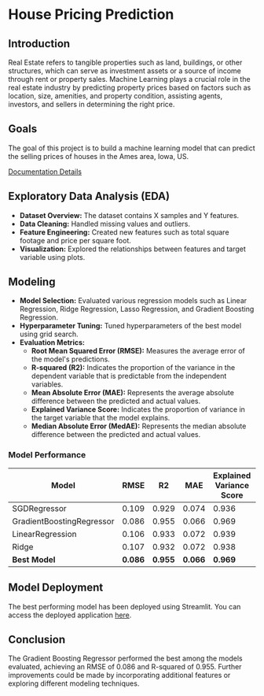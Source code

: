 # House Pricing Prediction

## Introduction
Real Estate refers to tangible properties such as land, buildings, or other structures, which can serve as investment assets or a source of income through rent or property sales. Machine Learning plays a crucial role in the real estate industry by predicting property prices based on factors such as location, size, amenities, and property condition, assisting agents, investors, and sellers in determining the right price.

## Goals
The goal of this project is to build a machine learning model that can predict the selling prices of houses in the Ames area, Iowa, US.

[Documentation Details](https://github.com/Theofilusarifin/House-Pricing-Prediction/blob/main/documentation.pdf)

## Exploratory Data Analysis (EDA)
- **Dataset Overview:** The dataset contains X samples and Y features.
- **Data Cleaning:** Handled missing values and outliers.
- **Feature Engineering:** Created new features such as total square footage and price per square foot.
- **Visualization:** Explored the relationships between features and target variable using plots.

## Modeling
- **Model Selection:** Evaluated various regression models such as Linear Regression, Ridge Regression, Lasso Regression, and Gradient Boosting Regression.
- **Hyperparameter Tuning:** Tuned hyperparameters of the best model using grid search.
- **Evaluation Metrics:**
    - **Root Mean Squared Error (RMSE):** Measures the average error of the model's predictions.
    - **R-squared (R2):** Indicates the proportion of the variance in the dependent variable that is predictable from the independent variables.
    - **Mean Absolute Error (MAE):** Represents the average absolute difference between the predicted and actual values.
    - **Explained Variance Score:** Indicates the proportion of variance in the target variable that the model explains.
    - **Median Absolute Error (MedAE):** Represents the median absolute difference between the predicted and actual values.

### Model Performance
| Model                      | RMSE  | R2    | MAE   | Explained Variance Score | MedAE |
|----------------------------|-------|-------|-------|--------------------------|-------|
| SGDRegressor               | 0.109 | 0.929 | 0.074 | 0.936                    | 0.050 |
| GradientBoostingRegressor | 0.086 | 0.955 | 0.066 | 0.969                    | 0.052 |
| LinearRegression           | 0.106 | 0.933 | 0.072 | 0.939                    | 0.053 |
| Ridge                      | 0.107 | 0.932 | 0.072 | 0.938                    | 0.052 |
| **Best Model**             | **0.086** | **0.955** | **0.066** | **0.969** | **0.052** |

## Model Deployment
The best performing model has been deployed using Streamlit. You can access the deployed application [here](https://housing-price-prediction-alan-turing.streamlit.app/).

## Conclusion
The Gradient Boosting Regressor performed the best among the models evaluated, achieving an RMSE of 0.086 and R-squared of 0.955. Further improvements could be made by incorporating additional features or exploring different modeling techniques.
